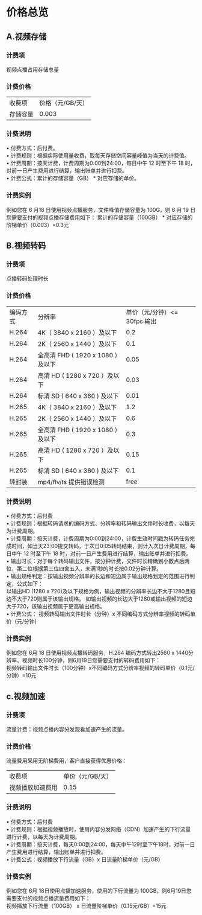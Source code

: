# 价格总览

## A.视频存储  
### 计费项  
视频点播占用存储总量  
### 计费价格  
<table>
<tr>
    <td>收费项<br/>
    <td>价格（元/GB/天）</td>
</tr>
<tr>
    <td> 存储容量<br/>
    <td>0.003</td>
</tr>
</table>

### 计费说明
•	付费方式：后付费。  
•	计费规则：根据实际使用量收费，取每天存储空间容量峰值为当天的计费值。  
•	计费周期：按天计费，计费周期为0:00到24:00，每日中午 12 时至下午 18 时，对前一日产生费用进行结算，输出账单并进行扣费。  
•	计费公式：累计的存储容量（GB） * 对应存储的单价。  
### 计费实例
例如您在 6 月18 日使用视频点播服务，文件峰值存储容量为 100G，则 6 月 19 日您需要支付的视频点播存储费用如下：
累计的存储容量（100GB） * 对应存储的阶梯单价（0.003）=0.3元

## B.视频转码
### 计费项
点播转码处理时长
### 计费价格
<table>
<tr>
    <td>编码方式<br/>
    <td>分辨率</td>
    <td>单价（元/分钟）<= 30fps 输出</td>	
</tr>
<tr>
    <td> H.264<br/>
    <td>4K（ 3840 x 2160 ）及以下</td>
    <td>0.2</td>	
</tr>
<tr>
    <td> H.264<br/>
    <td>2K（ 2560 x 1440 ）及以下</td>
    <td>0.1</td>
</tr>
<tr>
    <td> H.264<br/>
    <td>全高清 FHD ( 1920 x 1080 ）及以下</td>
    <td>0.05</td>	
</tr>
<tr>
    <td> H.264<br/>
    <td>高清 HD ( 1280 x 720 ）及以下</td>
    <td>0.03</td>	
</tr>
<tr>
    <td> H.264<br/>
    <td>标清 SD ( 640 x 360 ) 及以下</td>
    <td>0.01</td>	
</tr>
<tr>
    <td> H.265<br/>
    <td>4K（ 3840 x 2160 ）及以下</td>
    <td>1.2</td>	
</tr>
<tr>
    <td> H.265<br/>
    <td>2K（ 2560 x 1440 ）及以下</td>
    <td>0.6</td>	
</tr>
<tr>
    <td> H.265<br/>
    <td>全高清 FHD ( 1920 x 1080 ）及以下</td>
    <td>0.3</td>	
</tr>
<tr>
    <td> H.265<br/>
    <td>高清 HD ( 1280 x 720 ）及以下</td>
    <td>0.15</td>
</tr>
<tr>	
    <td> H.265<br/>
    <td>标清 SD ( 640 x 360 ) 及以下</td>
    <td>0.1</td>
</tr>
<tr>
    <td> 转封装<br/>
    <td>mp4/flv/ts  提供错误检测</td>
    <td>free</td>
</tr>
</table>

### 计费说明
•	付费方式：后付费  
•	计费规则：根据转码请求的编码方式、分辨率和转码输出文件时长收费，以每天为计费周期。  
•	计费周期：按天计费，计费周期为0:00到24:00，计费生效时间戳为转码任务完成时间，如当天23:00提交转码，于次日0:05转码结束，则计入次日计费周期，每日中午 12 时至下午 18 时，对前一日产生费用进行结算，输出账单并进行扣费。  
•	输出时长：对于每个转码输出文件，按分钟计费，文件时长精确到小数点后两位，第二位根据第三位四舍五入，未满1秒的时长按0.02分钟计算。  
•	输出规格判定：按输出视频分辨率的长边和短边属于输出规格划定的范围进行判定，公式如下：  
以输出HD (1280 x 720)及以下规格为例，输出视频的分辨率长边不大于1280且短边不大于720则属于该输出规格。
如输出视频的长边大于1280或输出视频的短边大于720，该输出视频属于更高输出规格。  
•	计费公式：
视频转码输出文件时长（分钟）x 不同编码方式分辨率视频的转码单价（元/分钟）
### 计费实例
例如您在 6月 18 日使用视频点播转码服务，H.264 编码方式转出2560 x 1440分辨率、视频时长100分钟，则6月19日您需要支付的转码费用如下：  
视频转码输出文件时长（100分钟）x不同编码方式分辨率视频的转码单价（0.1元/分钟）=10元
## c.视频加速
### 计费项
流量计费：视频点播内容分发观看加速产生的流量。
### 计费价格
流量费用采用无阶梯费用，客户直接获得优惠价格：
<table>
<tr>
    <td>收费项<br/>
    <td>单价（元/GB/天）</td>
</tr>
<tr>
    <td> 视频播放加速费用<br/>
    <td>0.15</td>
</tr>
</table>

### 计费说明
•	付费方式：后付费  
•	计费规则：根据视频播放时，使用内容分发网络（CDN）加速产生的下行流量进行计费，以每天为计费周期。  
•	计费周期：按天计费，每天0:00到24:00，每天中午12时至下午18时，对前一日产生费用进行结算，输出账单并进行扣费。  
•	计费公式：视频播放下行流量（GB）x 日流量阶梯单价（元/GB）
### 计费实例
例如您在 6月 18日使用点播加速服务，使用的下行流量为 100GB，则6月19日您需要支付的视频点播流量费用如下：  
视频播放下行流量（100GB） x 日流量阶梯单价（0.15元/GB）=15元
